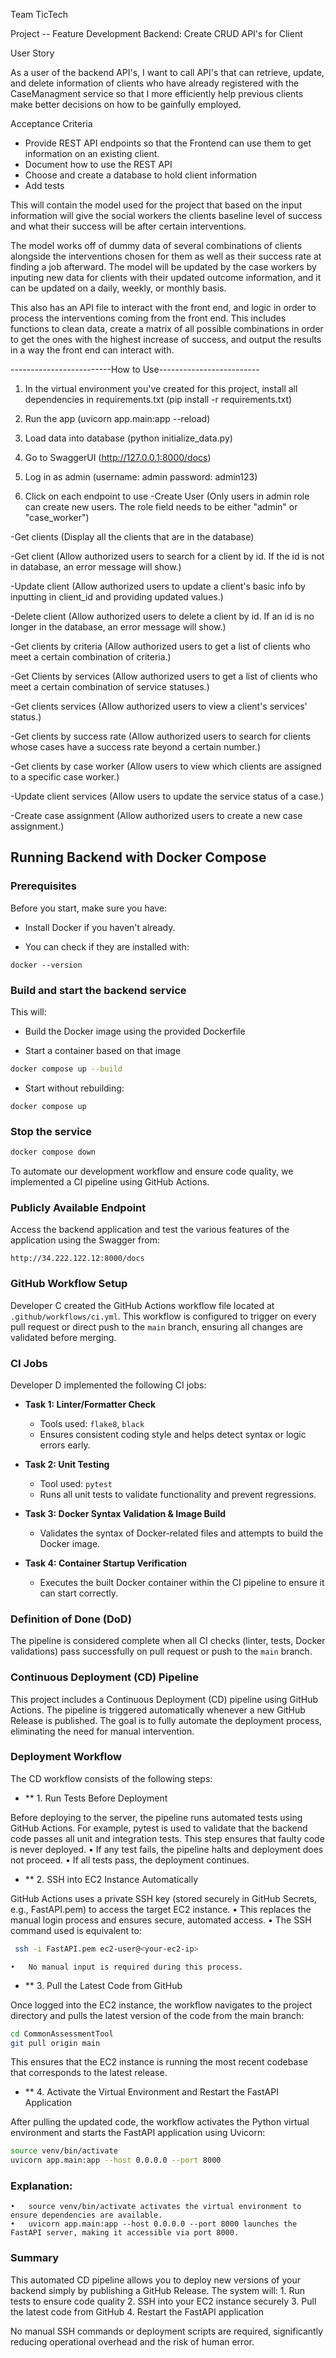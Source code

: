 Team TicTech 

Project -- Feature Development Backend: Create CRUD API's for Client

User Story

As a user of the backend API's, I want to call API's that can retrieve, update, and delete information of clients who have already registered with the CaseManagment service so that I more efficiently help previous clients make better decisions on how to be gainfully employed.

Acceptance Criteria
- Provide REST API endpoints so that the Frontend can use them to get information on an existing client.
- Document how to use the REST API
- Choose and create a database to hold client information
- Add tests


This will contain the model used for the project that based on the input information will give the social workers the clients baseline level of success and what their success will be after certain interventions.

The model works off of dummy data of several combinations of clients alongside the interventions chosen for them as well as their success rate at finding a job afterward. The model will be updated by the case workers by inputing new data for clients with their updated outcome information, and it can be updated on a daily, weekly, or monthly basis.

This also has an API file to interact with the front end, and logic in order to process the interventions coming from the front end. This includes functions to clean data, create a matrix of all possible combinations in order to get the ones with the highest increase of success, and output the results in a way the front end can interact with.

-------------------------How to Use-------------------------
1. In the virtual environment you've created for this project, install all dependencies in requirements.txt (pip install -r requirements.txt)

2. Run the app (uvicorn app.main:app --reload)

3. Load data into database (python initialize_data.py)

4. Go to SwaggerUI (http://127.0.0.1:8000/docs)

4. Log in as admin (username: admin password: admin123)

5. Click on each endpoint to use
-Create User (Only users in admin role can create new users. The role field needs to be either "admin" or "case_worker")

-Get clients (Display all the clients that are in the database)

-Get client (Allow authorized users to search for a client by id. If the id is not in database, an error message will show.)

-Update client (Allow authorized users to update a client's basic info by inputting in client_id and providing updated values.)

-Delete client (Allow authorized users to delete a client by id. If an id is no longer in the database, an error message will show.)

-Get clients by criteria (Allow authorized users to get a list of clients who meet a certain combination of criteria.)

-Get Clients by services (Allow authorized users to get a list of clients who meet a certain combination of service statuses.)

-Get clients services (Allow authorized users to view a client's services' status.)

-Get clients by success rate (Allow authorized users to search for clients whose cases have a success rate beyond a certain number.)

-Get clients by case worker (Allow users to view which clients are assigned to a specific case worker.)

-Update client services (Allow users to update the service status of a case.)

-Create case assignment (Allow authorized users to create a new case assignment.)



## Running Backend with Docker Compose

### Prerequisites
Before you start, make sure you have:
- Install Docker if you haven't already.

- You can check if they are installed with:
```
docker --version
```

### Build and start the backend service

This will:

- Build the Docker image using the provided Dockerfile

- Start a container based on that image

```bash
docker compose up --build
```

- Start without rebuilding:
```
docker compose up
```


### Stop the service
```bash
docker compose down
```


To automate our development workflow and ensure code quality, we implemented a CI pipeline using GitHub Actions.

### Publicly Available Endpoint
Access the backend application and test the various features of the application using the Swagger from:

```
http://34.222.122.12:8000/docs
```


### GitHub Workflow Setup

Developer C created the GitHub Actions workflow file located at `.github/workflows/ci.yml`. This workflow is configured to trigger on every pull request or direct push to the `main` branch, ensuring all changes are validated before merging.

### CI Jobs

Developer D implemented the following CI jobs:

- **Task 1: Linter/Formatter Check**
  - Tools used: `flake8`, `black`
  - Ensures consistent coding style and helps detect syntax or logic errors early.

- **Task 2: Unit Testing**
  - Tool used: `pytest`
  - Runs all unit tests to validate functionality and prevent regressions.

- **Task 3: Docker Syntax Validation & Image Build**
  - Validates the syntax of Docker-related files and attempts to build the Docker image.

- **Task 4: Container Startup Verification**
  - Executes the built Docker container within the CI pipeline to ensure it can start correctly.

### Definition of Done (DoD)

The pipeline is considered complete when all CI checks (linter, tests, Docker validations) pass successfully on pull request or push to the `main` branch.


### Continuous Deployment (CD) Pipeline

This project includes a Continuous Deployment (CD) pipeline using GitHub Actions. The pipeline is triggered automatically whenever a new GitHub Release is published. The goal is to fully automate the deployment process, eliminating the need for manual intervention.

### Deployment Workflow

The CD workflow consists of the following steps:

- ** 1. Run Tests Before Deployment

Before deploying to the server, the pipeline runs automated tests using GitHub Actions. For example, pytest is used to validate that the backend code passes all unit and integration tests. This step ensures that faulty code is never deployed.
	•	If any test fails, the pipeline halts and deployment does not proceed.
	•	If all tests pass, the deployment continues.

- ** 2. SSH into EC2 Instance Automatically

GitHub Actions uses a private SSH key (stored securely in GitHub Secrets, e.g., FastAPI.pem) to access the target EC2 instance.
	•	This replaces the manual login process and ensures secure, automated access.
	•	The SSH command used is equivalent to:

```bash
 ssh -i FastAPI.pem ec2-user@<your-ec2-ip>
```

	•	No manual input is required during this process.


- ** 3. Pull the Latest Code from GitHub

Once logged into the EC2 instance, the workflow navigates to the project directory and pulls the latest version of the code from the main branch:

```bash
cd CommonAssessmentTool
git pull origin main
```
This ensures that the EC2 instance is running the most recent codebase that corresponds to the latest release.


- ** 4. Activate the Virtual Environment and Restart the FastAPI Application

After pulling the updated code, the workflow activates the Python virtual environment and starts the FastAPI application using Uvicorn:

```bash
source venv/bin/activate
uvicorn app.main:app --host 0.0.0.0 --port 8000
```

### Explanation:
	•	source venv/bin/activate activates the virtual environment to ensure dependencies are available.
	•	uvicorn app.main:app --host 0.0.0.0 --port 8000 launches the FastAPI server, making it accessible via port 8000.

### Summary

This automated CD pipeline allows you to deploy new versions of your backend simply by publishing a GitHub Release. The system will:
	1.	Run tests to ensure code quality
	2.	SSH into your EC2 instance securely
	3.	Pull the latest code from GitHub
	4.	Restart the FastAPI application

No manual SSH commands or deployment scripts are required, significantly reducing operational overhead and the risk of human error.




